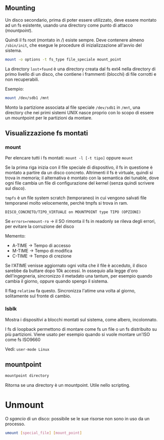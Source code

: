 ## Mounting
Un disco secondario, prima di poter essere utilizzato, deve essere montato ad un fs esistente, usando una directory come punto di attacco (*mountpoint*).

Quindi il fs root (montato in */*) esiste sempre. Deve contenere almeno `/sbin/init`, che esegue le procedure di inizializzazione all'avvio del sistema.

```bash
mount -o options -t fs_type file_speciale mount_point
```

La directory `lost+found` è una directory creata dal fs ext4 nella directory di primo livello di un disco, che contiene i frammenti (blocchi) di file corrotti e non recuperabili.

Esempio:
```bash
mount /dev/sdb1 /mnt
```
Monto la partizione associata al file speciale `/dev/sdb1` in `/mnt`, una directory che nei primi sistemi UNIX nasce proprio con lo scopo di essere un mountpoint per le partizioni da montare.

## Visualizzazione fs montati
### mount
Per elencare tutti i fs montati: `mount -l [-t tipo]` oppure `mount`

Se la prima riga inizia con il file speciale di dispositivo, il fs in questione è montato a partire da un disco concreto. Altrimenti il fs è virtuale, quindi si trova in memoria; il alternativa è montato con la semantica dei tunable, dove ogni file cambia un file di configurazione del kernel (senza quindi scrivere sul disco).

`tmpfs` è un file system scratch (temporaneo) in cui vengono salvati file temporanei molto velocemente, perchè tmpfs si trova in ram.

`DISCO_CONCRETO/TIPO_VIRTUALE on MOUNTPOINT type TIPO (OPZIONI)`

Se `errors=remount-ro` -> il SO rimonta il fs in readonly se rileva degli errori, per evitare la corruzione del disco

Memento:
- A-TIME -> Tempo di accesso
- M-TIME -> Tempo di modifica
- C-TIME -> Tempo di crezione

Se l'ATIME venisse aggiornato ogni volta che il file è acceduto, il disco sarebbe da buttare dopo 10k accessi. In ossequio alla legge d'oro dell'ingegneria, sincronizzo il metadato una tantum, per esempio quando cambia il giorno, oppure quando spengo il sistema.

Il flag `relatime` fa questo. Sincronizza l'atime una volta al giorno, solitamente sul fronte di cambio.

### lsblk
Mostra i dispositivi a blocchi montati sul sistema, come albero, incolonnato.

I fs di loopback permettono di montare come fs un file o un fs distribuito su più partizioni.
Viene usato per esempio quando si vuole montare un'ISO come fs ISO9660

Vedi: `user-mode Linux`

## mountpoint
```bash
mountpoint directory
```

Ritorna se una directory è un mountpoint.
Utile nello scripting.

# Unmount
O *sgancio* di un disco: possibile se le sue risorse non sono in uso da un processo.

```bash
umount [special_file] [mount_point]
```

